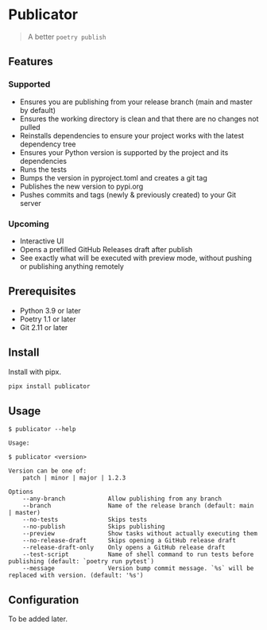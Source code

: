 # Publicator

> A better `poetry publish`

## Features

### Supported

- Ensures you are publishing from your release branch (main and master by default)
- Ensures the working directory is clean and that there are no changes not pulled
- Reinstalls dependencies to ensure your project works with the latest dependency tree
- Ensures your Python version is supported by the project and its dependencies
- Runs the tests
- Bumps the version in pyproject.toml and creates a git tag
- Publishes the new version to pypi.org
- Pushes commits and tags (newly & previously created) to your Git server

### Upcoming

- Interactive UI
- Opens a prefilled GitHub Releases draft after publish
- See exactly what will be executed with preview mode, without pushing or publishing anything remotely

## Prerequisites

- Python 3.9 or later
- Poetry 1.1 or later
- Git 2.11 or later

## Install

Install with pipx.

```sh
pipx install publicator
```

## Usage

```plain
$ publicator --help

Usage:

$ publicator <version>

Version can be one of:
    patch | minor | major | 1.2.3

Options
    --any-branch            Allow publishing from any branch
    --branch                Name of the release branch (default: main | master)
    --no-tests              Skips tests
    --no-publish            Skips publishing
    --preview               Show tasks without actually executing them
    --no-release-draft      Skips opening a GitHub release draft
    --release-draft-only    Only opens a GitHub release draft
    --test-script           Name of shell command to run tests before publishing (default: `poetry run pytest`)
    --message               Version bump commit message. `%s` will be replaced with version. (default: '%s')
```

## Configuration

To be added later.
